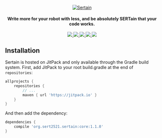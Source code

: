 <p align="center">
  <a href="#">
    <img alt="Sertain" src="https://i.imgur.com/zd0squD.png" />
  </a>
</p>

<h4 align="center">
  Write more for your robot with less, and be absolutely SERTain that your code works.
</h4>

<p align="center">
  <a href="https://travis-ci.org/sertain/sertain">
    <img src="https://img.shields.io/travis/sertain/sertain/master.svg?style=flat-square" />
  </a>
  <a href="https://gitter.im/sertain/development">
    <img src="https://img.shields.io/gitter/room/sertain/development.js.svg?style=flat-square" />
  </a>
  <a href="https://jitpack.io/#sertain/sertain">
    <img src="https://img.shields.io/jitpack/v/sertain/sertain.svg?style=flat-square" />
  </a>
  <a href="LICENSE">
    <img src="https://img.shields.io/github/license/sertain/sertain.svg?style=flat-square" />
  </a>
  <a href="https://github.com/sertain/sertain/graphs/contributors">
    <img src="https://img.shields.io/github/contributors/sertain/sertain.svg?style=flat-square" />
  </a>
</p>

## Installation

Sertain is hosted on JitPack and only available through the Gradle build system. First, add JitPack
to your root build.gradle at the end of `repositories`:

```groovy
allprojects {
    repositories {
        // ...
        maven { url 'https://jitpack.io' }
    }
}
```

And then add the dependency:

```groovy
dependencies {
    compile 'org.sert2521.sertain:core:1.1.0'
}
```
